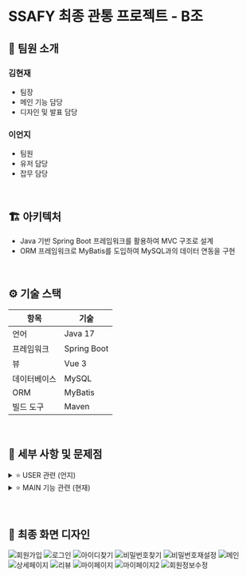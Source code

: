 # SSAFY 최종 관통 프로젝트 - B조

## 👥 팀원 소개

### 김현재

- 팀장
- 메인 기능 담당
- 디자인 및 발표 담당

### 이언지

- 팀원
- 유저 담당
- 잡무 담당

<br>

## 🏗️ 아키텍처

- Java 기반 Spring Boot 프레임워크를 활용하여 MVC 구조로 설계
- ORM 프레임워크로 MyBatis를 도입하여 MySQL과의 데이터 연동을 구현

 <br>

## ⚙️ 기술 스택

| 항목         | 기술        |
| ------------ | ----------- |
| 언어         | Java 17     |
| 프레임워크   | Spring Boot |
| 뷰           | Vue 3       |
| 데이터베이스 | MySQL       |
| ORM          | MyBatis     |
| 빌드 도구    | Maven       |

<br>

## 📝 세부 사항 및 문제점

<details>
<summary>⭐ USER 관련 (언지)</summary>

[언지 리드미 보기](./aboutPJT/이언지README.md)

#### 0. 공통

- IME 입력기에서 한글 입력 감지가 매끄럽지 않아서 input 필드에서 한글 입력 시 조건 검사가 안 되는 문제 해결 필요
- 에러 메시지 분기 처리 세분화 필요

#### 1. 회원가입

입력값 유효성 검사 (정규식, input 이벤트 사용한 처리)

- 비밀번호 암호화
  - 백엔드의 Service 단계에서 암호화 처리해주고 있기 때문에 컨트롤러까지는 평문으로 담겨 거쳐가는 문제.  
     프론트 측 비밀번호 암호화 처리 필요성에 대한 고민
- 어떤 요소를 어떤 타이밍에 검사하여 경고를 띄워줄지, 함수 호출이 불필요하게 많거나 로직이 비효율적이진 않은지 등등  
  효율성과 UX 측면에서 판단하는 게 까다로웠음

#### 2. 로그인

JWT를 활용한 로그인 처리 및 요청 인가 처리  
프론트는 navigagion guard, 백엔드는 spring security 사용

- 토큰 만료 시 강제 로그아웃 되는 문제 -> 추후 refresh 토큰 발급 방안 고려
- 토큰 상태 변화를 자동으로 감지하여 로그인 상태를 동기화하는 데서 어려움을 겪음  
   특히 header는 자주 새로 mount 되는 요소가 아니기 때문에 싱크 맞추기 어려웠음
  - sessionStorage에 어디까지 저장해도 되느냐에 대한 고민.  
    user 객체 자체를 저장하면 관리하기 편하지만 민감한 개인정보가 포함될 수도 있다는 우려.

#### 3. 아이디 찾기

개인정보를 활용한 아이디 찾기

- 현재 닉네임, 전화번호, 이메일이 unique 필드가 아님. 추후 식별 가능한 필드를 통한 검증 로직 필요

#### 4. 비밀번호 찾기

아이디와 전화번호를 활용한 본인인증 후 비밀번호 재설정

- 비밀번호를 암호화 처리하면서 user의 원래 비밀번호를 가져오는 게 어려움 + 보안상의 이유로 비밀번호 찾기보다 재설정이 적합할 것이라고 판단
- form 태그 안에 본인인증 버튼과 제출 버튼이 들어가는데, 현재 어느 버튼을 누르든 submit 으로 넘어가는 문제  
  -> 본인인증 기능 도입 시 각기 동작하도록 처리 필요

##### 4-1. 비밀번호 재설정

이전과 동일하지 않은 새로운 비밀번호로 재설정

- 백엔드로 재설정 정보 저장 시 userId와 새로운 비밀번호를 평문으로 객체에 담아서 전달  
  -> 요청을 가로채면 조작 가능하지 않을까 하는 우려. 처리 방법 고민 필요.

#### 5. 마이페이지

요청을 구분하여 팔로잉리스트, 팔로워리스트, 좋아요 한 영상 리스트, 유저 검색 결과 등 다른 콘텐츠 제공

- 초기에는 RouterView로 화면에 띄웠는데, 중간에 v-if 로 조건부 렌더링 처리

##### 5-1. 유저 검색

닉네임으로 유저를 검색하여 팔로우/언팔로우 가능

- 검색어를 입력한 채로 팔로잉 목록 보기 요청을 보내는 경우 잠깐 팔로잉 목록이 떴다가 default(좋아요 한 영상)로 튕기는 문제
  - searchbar input 을 watch 로 감지했기 때문에 following 으로 이동하면서 value를 빈 문자열로 바꾸는 것도 이벤트로 인식하여 onSearch 함수 호출  
    -> 분기 처리를 세분화하여 해결

#### 6. 회원 정보 수정

비밀번호 인증 후 회원 정보 수정

##### 6-1. 프로필 사진

프로필 사진 등록 및 삭제 (삭제 시 기본 이미지로 변경)

- 프로필 사진을 등록하면 header와 마이페이지 내 화면에서 동시에 바뀌도록 처리해주는 게 어려웠음
- 폼 제출 버튼을 누르기 전에는 미리보기만 변경되고, 수정 완료 버튼을 누르면 프로필 사진이 표시되는 부분들 일괄 변경되도록 처리
- 유저가 프로필 사진을 변경할 때마다 서버 측에 새로운 파일로 저장되는 문제 발견  
   -> 기존 파일 삭제 후 새로운 이미지 저장하는 방식으로 해결

#### 7. 팔로우

마이 페이지 내에서 following, follower 유저 목록 확인 가능  
유저 목록에서 내가 이미 팔로우하고 있는지 여부에 따라 다른 버튼 UI (following / follow) 제공  
본인 팔로우 불가능

- Following / Follower 목록을 요청하는 버튼은 마이페이지 컴포넌트에 포함되어 있고, 유저 리스트는 별개의 컴포넌트라 팔로우 동작에 따라 숫자 갱신하는 데서 어려움을 겪음
  - 이벤트 발생에 따라 숫자를 ++, -- 로 직접 조정하는 방식은 빠르고 간편하지만 오류 발생 시 db와 데이터가 달라질 우려가 있었고, 심지어 중간에 꼬여서 음수값으로 넘어가는 경우도 생겼음
  - 그렇다고 매번 유저 정보를 갱신하자니 뭔가 비효율적으로 정보를 다 가져오는 느낌
  - 어차피 유저 목록을 띄워야 하므로, 팔로잉 팔로우 목록을 불러오면서 불러온 배열의 length 값과 함께 emit 하는 방식으로 해결
- 백엔드에서 리스트 불러올 때 매번 불러온 배열 전체를 돌면서 isFollowed 여부를 체크해서 매핑하고 가져오는 게 언짢았음. 더 효율적인 방법이 있지 않았을까.
  - lombok 에서는 boolean형 변수명을 isFollowed로 지으면 getter setter에서 자동으로 is를 떼고 인식함.
  </details>

<details>
<summary>⭐ MAIN 기능 관련 (현재)</summary>

[현재 리드미 보기](./aboutPJT/김현재README.md)

#### 0. 공통

- UX 측면에서 디테일 개선 필요

#### 1. 영상 검색

제목으로 영상 검색 가능

- 채널명, 제목 등 다양한 조건 검색 가능하도록 기능 개선 가능

#### 2. 영상 정렬

조회순, 좋아요순 영상 정렬

#### 3. 영상 상세

##### 3-1. 조회수 업데이트

영상 상세 페이지 조회 시 조회수 업데이트

#### 4. 영상 좋아요

영상 좋아요 시 마이 페이지에서 내가 좋아요 한 영상 목록 확인 가능

- 메인 화면에서도 좋아요 여부에 따라 UI 바뀌도록 개선 가능

#### 5. 리뷰

  </details>
<br>
<br>

## 📌 최종 화면 디자인

![회원가입](./aboutPJT/views/signup.png)
![로그인](./aboutPJT/views/login.png)
![아이디찾기](./aboutPJT/views/findId.png)
![비밀번호찾기](./aboutPJT/views/findPw.png)
![비밀번호재설정](./aboutPJT/views/resetPw.png)
![메인](./aboutPJT/views/main.png)
![상세페이지](./aboutPJT/views/videodetail.png)
![리뷰](./aboutPJT/views/review.png)
![마이페이지](./aboutPJT/views/myPage.png)
![마이페이지2](./aboutPJT/views/myPage2.png)
![회원정보수정](./aboutPJT/views/modifyInfo.png)
